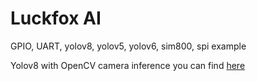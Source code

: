 # Luckfox AI

GPIO, UART, yolov8, yolov5, yolov6, sim800, spi example


Yolov8 with OpenCV camera inference you can find [here](https://github.com/ret7020/Yolov8CustomNPU)
